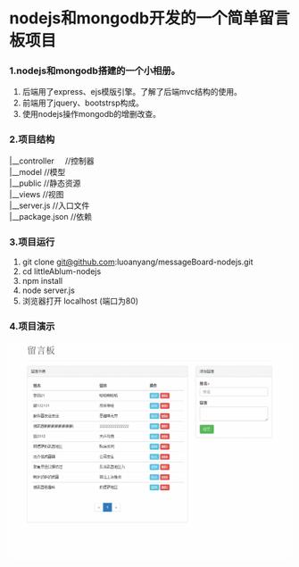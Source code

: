 # nodejs和mongodb开发的一个简单留言板项目

### 1.nodejs和mongodb搭建的一个小相册。
1. 后端用了express、ejs模版引擎。了解了后端mvc结构的使用。
2. 前端用了jquery、bootstrsp构成。
3. 使用nodejs操作mongodb的增删改查。
### 2.项目结构
|__controller     //控制器        
|__model        //模型  
|__public         //静态资源  
|__views          //视图  
|__server.js         //入口文件  
|__package.json   //依赖
 
### 3.项目运行  
1. git clone git@github.com:luoanyang/messageBoard-nodejs.git
2. cd littleAblum-nodejs
3. npm install
4. node server.js
5. 浏览器打开 localhost (端口为80)

### 4.项目演示
![项目演示](source/demo.gif)

